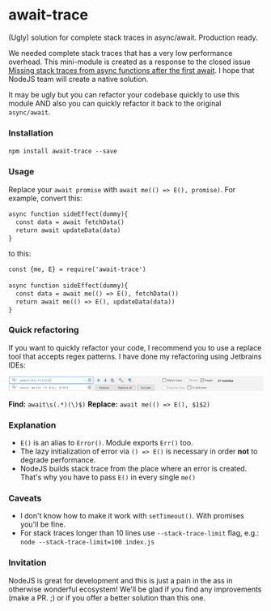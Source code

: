 # await-trace
(Ugly) solution for complete stack traces in async/await. Production ready.

We needed complete stack traces that has a very low performance overhead. 
This mini-module is created as a response to the closed issue [Missing stack traces from async functions after the first await](https://github.com/nodejs/node/issues/11865).
I hope that NodeJS team will create a native solution.

It may be ugly but you can refactor your codebase quickly to use this module AND also you can quickly refactor it back
to the original `async/await`.

### Installation

`npm install await-trace --save`

### Usage

Replace your `await promise` with `await me(() => E(), promise)`. For example, convert this:

```
async function sideEffect(dummy){
  const data = await fetchData()
  return await updateData(data)
}
```

to this:
```
const {me, E} = require('await-trace')

async function sideEffect(dummy){
  const data = await me(() => E(), fetchData())
  return await me(() => E(), updateData(data))
}
```

### Quick refactoring

If you want to quickly refactor your code, I recommend you to use a replace tool that accepts regex patterns.
I have done my refactoring using Jetbrains IDEs: 

![Replace with regex](./docs/regex-replace.png)

**Find:** `await\s(.*)(\)$)`
**Replace:** `await me(() => E(), $1$2)` 

### Explanation

- `E()` is an alias to `Error()`. Module exports `Err()` too.
- The lazy initialization of error via `() => E()` is necessary in order **not** to degrade performance. 
- NodeJS builds stack trace from the place where an error is created. That's why you have to pass `E()` in every single `me()`


### Caveats

- I don't know how to make it work with `setTimeout()`. With promises you'll be fine.
- For stack traces longer than 10 lines use `--stack-trace-limit` flag, e.g.:
  ```node --stack-trace-limit=100 index.js```

### Invitation

NodeJS is great for development and this is just a pain in the ass in otherwise wonderful ecosystem!
We'll be glad if you find any improvements (make a PR. ;) or if you offer a better solution than this one.
 

